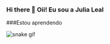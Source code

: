 ### Hi there 👋 Oii! Eu sou a Julia Leal


###Estou aprendendo 

          




![snake gif](https://github.com/devJuliaLeal/devJuliaLeal/blob/output/github-contribution-grid-snake.svg)
